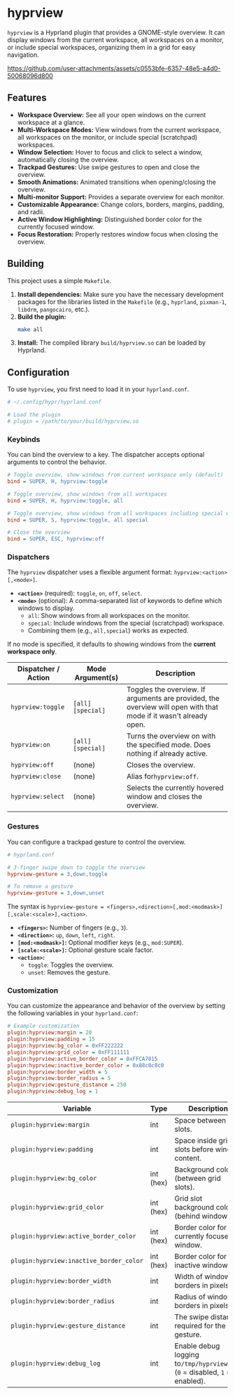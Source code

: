 # hyprview

`hyprview` is a Hyprland plugin that provides a GNOME-style overview. It can display windows from the current workspace, all workspaces on a monitor, or include special workspaces, organizing them in a grid for easy navigation.

https://github.com/user-attachments/assets/c0553bfe-6357-48e5-a4d0-50068096d800

## Features

* **Workspace Overview:** See all your open windows on the current workspace at a glance.
* **Multi-Workspace Modes:** View windows from the current workspace, all workspaces on the monitor, or include special (scratchpad) workspaces.
* **Window Selection:** Hover to focus and click to select a window, automatically closing the overview.
* **Trackpad Gestures:** Use swipe gestures to open and close the overview.
* **Smooth Animations:** Animated transitions when opening/closing the overview.
* **Multi-monitor Support:** Provides a separate overview for each monitor.
* **Customizable Appearance:** Change colors, borders, margins, padding, and radii.
* **Active Window Highlighting:** Distinguished border color for the currently focused window.
* **Focus Restoration:** Properly restores window focus when closing the overview.

## Building

This project uses a simple `Makefile`.

1. **Install dependencies:** Make sure you have the necessary development packages for the libraries listed in the `Makefile` (e.g., `hyprland`, `pixman-1`, `libdrm`, `pangocairo`, etc.).
2. **Build the plugin:**
   ```sh
   make all
   ```
3. **Install:** The compiled library `build/hyprview.so` can be loaded by Hyprland.

## Configuration

To use `hyprview`, you first need to load it in your `hyprland.conf`.

```ini
# ~/.config/hypr/hyprland.conf

# Load the plugin
# plugin = /path/to/your/build/hyprview.so
```

### Keybinds

You can bind the overview to a key. The dispatcher accepts optional arguments to control the behavior.

```ini
# Toggle overview, show windows from current workspace only (default)
bind = SUPER, H, hyprview:toggle

# Toggle overview, show windows from all workspaces
bind = SUPER, H, hyprview:toggle, all

# Toggle overview, show windows from all workspaces including special workspaces
bind = SUPER, S, hyprview:toggle, all special

# Close the overview
bind = SUPER, ESC, hyprview:off
```

### Dispatchers

The `hyprview` dispatcher uses a flexible argument format: `hyprview:<action>[,<mode>]`.

* **`<action>`** (required): `toggle`, `on`, `off`, `select`.
* **`<mode>`** (optional): A comma-separated list of keywords to define which windows to display.
  * `all`: Show windows from all workspaces on the monitor.
  * `special`: Include windows from the special (scratchpad) workspace.
  * Combining them (e.g., `all,special`) works as expected.

If no mode is specified, it defaults to showing windows from the **current workspace only**.


| Dispatcher / Action | Mode Argument(s)    | Description                                                                                                       |
| --------------------- | --------------------- | ------------------------------------------------------------------------------------------------------------------- |
| `hyprview:toggle`   | `[all]` `[special]` | Toggles the overview. If arguments are provided, the overview will open with that mode if it wasn't already open. |
| `hyprview:on`       | `[all]` `[special]` | Turns the overview on with the specified mode. Does nothing if already active.                                    |
| `hyprview:off`      | (none)              | Closes the overview.                                                                                              |
| `hyprview:close`    | (none)              | Alias for`hyprview:off`.                                                                                          |
| `hyprview:select`   | (none)              | Selects the currently hovered window and closes the overview.                                                     |

### Gestures

You can configure a trackpad gesture to control the overview.

```ini
# hyprland.conf

# 3-finger swipe down to toggle the overview
hyprview-gesture = 3,down,toggle

# To remove a gesture
hyprview-gesture = 3,down,unset
```

The syntax is `hyprview-gesture = <fingers>,<direction>[,mod:<modmask>][,scale:<scale>],<action>`.

* **`<fingers>`:** Number of fingers (e.g., `3`).
* **`<direction>`:** `up`, `down`, `left`, `right`.
* **`[mod:<modmask>]`:** Optional modifier keys (e.g., `mod:SUPER`).
* **`[scale:<scale>]`:** Optional gesture scale factor.
* **`<action>`:**
  * `toggle`: Toggles the overview.
  * `unset`: Removes the gesture.

### Customization

You can customize the appearance and behavior of the overview by setting the following variables in your `hyprland.conf`:

```ini
# Example customization
plugin:hyprview:margin = 20
plugin:hyprview:padding = 15
plugin:hyprview:bg_color = 0xFF222222
plugin:hyprview:grid_color = 0xFF111111
plugin:hyprview:active_border_color = 0xFFCA7815
plugin:hyprview:inactive_border_color = 0x88c0c0c0
plugin:hyprview:border_width = 5
plugin:hyprview:border_radius = 5
plugin:hyprview:gesture_distance = 250
plugin:hyprview:debug_log = 1
```


| Variable                                | Type      | Description                                                                 | Default      |
| ----------------------------------------- | ----------- | ----------------------------------------------------------------------------- | -------------- |
| `plugin:hyprview:margin`                | int       | Space between grid slots.                                                   | `10`         |
| `plugin:hyprview:padding`               | int       | Space inside grid slots before window content.                              | `10`         |
| `plugin:hyprview:bg_color`              | int (hex) | Background color (between grid slots).                                      | `0xFF111111` |
| `plugin:hyprview:grid_color`            | int (hex) | Grid slot background color (behind windows).                                | `0xFF000000` |
| `plugin:hyprview:active_border_color`   | int (hex) | Border color for the currently focused window.                              | `0xFFCA7815` |
| `plugin:hyprview:inactive_border_color` | int (hex) | Border color for inactive windows.                                          | `0x88c0c0c0` |
| `plugin:hyprview:border_width`          | int       | Width of window borders in pixels.                                          | `5`          |
| `plugin:hyprview:border_radius`         | int       | Radius of window borders in pixels.                                         | `5`          |
| `plugin:hyprview:gesture_distance`      | int       | The swipe distance required for the gesture.                                | `200`        |
| `plugin:hyprview:debug_log`             | int       | Enable debug logging to`/tmp/hyprview.log` (`0` = disabled, `1` = enabled). | `0`          |
